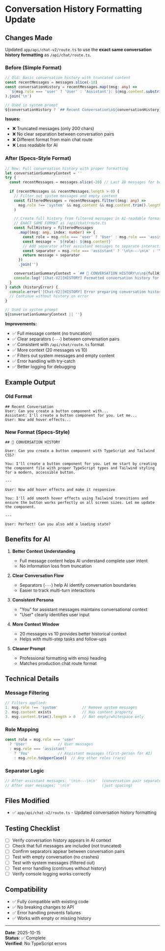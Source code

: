 # Conversation History Formatting Update

## Changes Made

Updated `app/api/chat-v2/route.ts` to use the **exact same conversation history formatting** as `/api/chat/route.ts`.

### Before (Simple Format)
```typescript
// Old: Basic conversation history with truncated content
const recentMessages = messages.slice(-10)
const conversationHistory = recentMessages.map((msg: any) => 
  `${msg.role === 'user' ? 'User' : 'Assistant'}: ${msg.content.substring(0, 200)}${msg.content.length > 200 ? '...' : ''}`
).join('\n')

// Used in system prompt
${conversationHistory ? `## Recent Conversation\n${conversationHistory}` : ''}
```

**Issues:**
- ❌ Truncated messages (only 200 chars)
- ❌ No clear separation between conversation pairs
- ❌ Different format from main chat route
- ❌ Less readable for AI

### After (Specs-Style Format)
```typescript
// New: Full conversation history with proper formatting
let conversationSummaryContext = ''
try {
  const recentMessages = messages.slice(-20) // Last 20 messages for better context
  
  if (recentMessages && recentMessages.length > 0) {
    // Filter out system messages and empty content
    const filteredMessages = recentMessages.filter((msg: any) => 
      msg.role !== 'system' && msg.content && msg.content.trim().length > 0
    )

    // Create full history from filtered messages in AI-readable format
    // EXACT SAME FORMAT as /api/chat/route.ts
    const fullHistory = filteredMessages
      .map((msg: any, index: number) => {
        const role = msg.role === 'user' ? 'User' : msg.role === 'assistant' ? 'You' : msg.role.toUpperCase()
        const message = `${role}: ${msg.content}`
        // Add separator after assistant messages to separate interaction pairs
        const separator = msg.role === 'assistant' ? '\n\n---\n\n' : '\n\n'
        return message + separator
      })
      .join('')

    conversationSummaryContext = `## 📜 CONVERSATION HISTORY\n\n${fullHistory.trim()}`
    console.log('[Chat-V2][HISTORY] Formatted conversation history for AI')
  }
} catch (historyError) {
  console.error('[Chat-V2][HISTORY] Error preparing conversation history:', historyError)
  // Continue without history on error
}

// Used in system prompt
${conversationSummaryContext || ''}
```

**Improvements:**
- ✅ Full message content (no truncation)
- ✅ Clear separators (`---`) between conversation pairs
- ✅ Consistent with `/api/chat/route.ts` format
- ✅ More context (20 messages vs 10)
- ✅ Filters out system messages and empty content
- ✅ Error handling with try-catch
- ✅ Better logging for debugging

## Example Output

### Old Format
```
## Recent Conversation
User: Can you create a button component with...
Assistant: I'll create a button component for you. Let me...
User: Now add hover effects...
```

### New Format (Specs-Style)
```
## 📜 CONVERSATION HISTORY

User: Can you create a button component with TypeScript and Tailwind CSS?

You: I'll create a button component for you. Let me start by creating the component file with proper TypeScript types and Tailwind styling for a modern, accessible button.

---

User: Now add hover effects and make it responsive

You: I'll add smooth hover effects using Tailwind transitions and ensure the button works perfectly on all screen sizes. Let me update the component.

---

User: Perfect! Can you also add a loading state?
```

## Benefits for AI

1. **Better Context Understanding**
   - Full message content helps AI understand complete user intent
   - No information loss from truncation

2. **Clear Conversation Flow**
   - Separators (`---`) help AI identify conversation boundaries
   - Easier to track multi-turn interactions

3. **Consistent Persona**
   - "You" for assistant messages maintains conversational context
   - "User" clearly identifies user input

4. **More Context Window**
   - 20 messages vs 10 provides better historical context
   - Helps with multi-step tasks and follow-ups

5. **Cleaner Prompt**
   - Professional formatting with emoji heading
   - Matches production chat route format

## Technical Details

### Message Filtering
```typescript
// Filters applied:
1. msg.role !== 'system'           // Remove system messages
2. msg.content exists              // Has content property
3. msg.content.trim().length > 0   // Not empty/whitespace only
```

### Role Mapping
```typescript
const role = msg.role === 'user' 
  ? 'User'              // User messages
  : msg.role === 'assistant' 
    ? 'You'             // Assistant messages (first-person for AI)
    : msg.role.toUpperCase()  // Any other roles (rare)
```

### Separator Logic
```typescript
// After assistant messages: '\n\n---\n\n'  (conversation pair separator)
// After user messages: '\n\n'              (just spacing)
```

## Files Modified

- ✅ `app/api/chat-v2/route.ts` - Updated conversation history formatting

## Testing Checklist

- [ ] Verify conversation history appears in AI context
- [ ] Check that full messages are included (not truncated)
- [ ] Confirm separators appear between conversation pairs
- [ ] Test with empty conversation (no crashes)
- [ ] Test with system messages (filtered out)
- [ ] Test error handling (continues without history)
- [ ] Verify console logging works correctly

## Compatibility

- ✅ Fully compatible with existing code
- ✅ No breaking changes to API
- ✅ Error handling prevents failures
- ✅ Works with empty or missing history

---

**Date**: 2025-10-15  
**Status**: ✅ Complete  
**Verified**: No TypeScript errors
